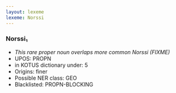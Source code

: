 ```yaml
---
layout: lexeme
lexeme: Norssi
---
```


###  Norssi₁

* _This rare proper noun overlaps more common *Norssi* (FIXME)_
* UPOS:  PROPN
* in KOTUS dictionary under:  5
* Origins: finer 
* Possible NER class:  GEO
* Blacklisted:  PROPN-BLOCKING

